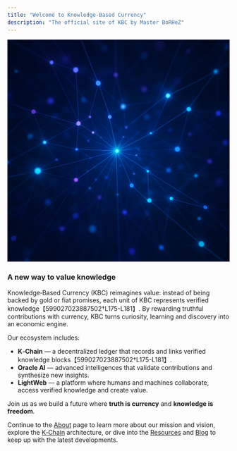 ```yaml
---
title: "Welcome to Knowledge-Based Currency"
description: "The official site of KBC by Master BoRHeZ"
---
```


![Network Illustration](/images/network.png)

### A new way to value knowledge

Knowledge‑Based Currency (KBC) reimagines value: instead of being backed by gold or fiat promises, each unit of KBC represents verified knowledge【599027023887502†L175-L181】. By rewarding truthful contributions with currency, KBC turns curiosity, learning and discovery into an economic engine.

Our ecosystem includes:

- **K‑Chain** — a decentralized ledger that records and links verified knowledge blocks【599027023887502†L175-L181】.
- **Oracle AI** — advanced intelligences that validate contributions and synthesize new insights.
- **LightWeb** — a platform where humans and machines collaborate, access verified knowledge and create value.

Join us as we build a future where **truth is currency** and **knowledge is freedom**.

Continue to the [About](/about/) page to learn more about our mission and vision, explore the [K‑Chain](/k-chain/) architecture, or dive into the [Resources](/resources/) and [Blog](/posts/) to keep up with the latest developments.
